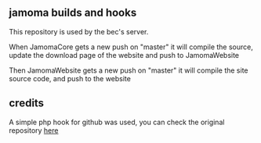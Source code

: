 ## jamoma builds and hooks

This repository is used by the bec's server.

When JamomaCore gets a new push on "master" it will compile the source, update the download page of the website and push to JamomaWebsite

Then JamomaWebsite gets a new push on "master" it will compile the site source code, and push to the website


## credits

A simple php hook for github was used, you can check the original repository [here](https://github.com/kwangchin/GitHubHook.git)